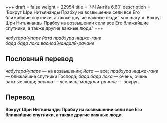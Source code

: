 +++
draft = false
weight = 22954
title = 'ЧЧ Антйа 6.60'
description = 'Вокруг Шри Нитьянанды Прабху на возвышении сели все Его ближайшие спутники, а также другие важные люди.'
summary = 'Вокруг Шри Нитьянанды Прабху на возвышении сели все Его ближайшие спутники, а также другие важные люди.'
+++

_чабутара̄-упаре йата прабхура ниджа-ган̣е  
бад̣а бад̣а лока васила̄ ман̣д̣алӣ-рачане_

## Пословный перевод

_чабутара̄_\-_упаре_ — на возвышении; _йата_ — все; _прабхура_ _ниджа_\-_ган̣е_ — ближайшие спутники Господа; _бад̣а_ _бад̣а_ _лока_ — очень, очень важные люди; _васила̄_ — уселись; _ман̣д̣алӣ_\-_рачане_ — вокруг.

## Перевод

**Вокруг Шри Нитьянанды Прабху на возвышении сели все Его ближайшие спутники, а также другие важные люди.**
